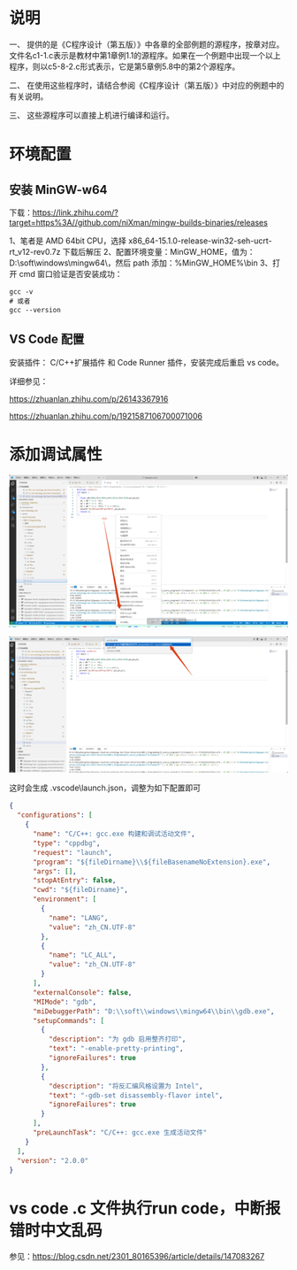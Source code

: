# 说明

一、 提供的是《C程序设计（第五版）》中各章的全部例题的源程序，按章对应。文件名c1-1.c表示是教材中第1章例1.1的源程序。如果在一个例题中出现一个以上程序，则以c5-8-2.c形式表示，它是第5章例5.8中的第2个源程序。

二、 在使用这些程序时，请结合参阅《C程序设计（第五版）》中对应的例题中的有关说明。

三、 这些源程序可以直接上机进行编译和运行。

# 环境配置

## 安装 MinGW-w64

下载：https://link.zhihu.com/?target=https%3A//github.com/niXman/mingw-builds-binaries/releases

1、笔者是 AMD 64bit CPU，选择 x86_64-15.1.0-release-win32-seh-ucrt-rt_v12-rev0.7z 下载后解压
2、配置环境变量：MinGW_HOME，值为：D:\soft\windows\mingw64\，然后 path 添加：%MinGW_HOME%\bin
3、打开 cmd 窗口验证是否安装成功：

```shell
gcc -v
# 或者
gcc --version
```

## VS Code 配置

安装插件： C/C++扩展插件 和 Code Runner 插件，安装完成后重启 vs code。

详细参见：

https://zhuanlan.zhihu.com/p/26143367916

https://zhuanlan.zhihu.com/p/1921587106700071006

# 添加调试属性

![img.png](./assets/img.png)

![img_1.png](./assets/img_1.png)

这时会生成 .vscode\launch.json，调整为如下配置即可

```json
{
  "configurations": [
    {
      "name": "C/C++: gcc.exe 构建和调试活动文件",
      "type": "cppdbg",
      "request": "launch",
      "program": "${fileDirname}\\${fileBasenameNoExtension}.exe",
      "args": [],
      "stopAtEntry": false,
      "cwd": "${fileDirname}",
      "environment": [
        {
          "name": "LANG",
          "value": "zh_CN.UTF-8"
        },
        {
          "name": "LC_ALL",
          "value": "zh_CN.UTF-8"
        }
      ],
      "externalConsole": false,
      "MIMode": "gdb",
      "miDebuggerPath": "D:\\soft\\windows\\mingw64\\bin\\gdb.exe",
      "setupCommands": [
        {
          "description": "为 gdb 启用整齐打印",
          "text": "-enable-pretty-printing",
          "ignoreFailures": true
        },
        {
          "description": "将反汇编风格设置为 Intel",
          "text": "-gdb-set disassembly-flavor intel",
          "ignoreFailures": true
        }
      ],
      "preLaunchTask": "C/C++: gcc.exe 生成活动文件"
    }
  ],
  "version": "2.0.0"
}
```

# vs code .c 文件执行run code，中断报错时中文乱码

参见：https://blog.csdn.net/2301_80165396/article/details/147083267

